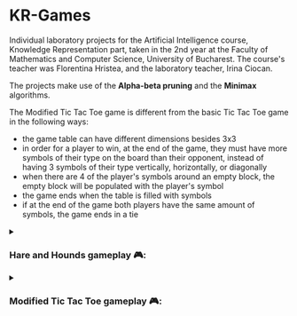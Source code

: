 # KR-Games

Individual laboratory projects for the Artificial Intelligence course, Knowledge Representation part, taken in the 2nd year at the Faculty of Mathematics and Computer Science, University of Bucharest. The course's teacher was Florentina Hristea, and the laboratory teacher, Irina Ciocan.

The projects make use of the **Alpha-beta pruning** and the **Minimax** algorithms.

The Modified Tic Tac Toe game is different from the basic Tic Tac Toe game in the following ways:
- the game table can have different dimensions besides 3x3
- in order for a player to win, at the end of the game, they must have more symbols of their type on the board than their opponent, instead of having 3 symbols of their type vertically, horizontally, or diagonally
- when there are 4 of the player's symbols around an empty block, the empty block will be populated with the player's symbol
- the game ends when the table is filled with symbols
- if at the end of the game both players have the same amount of symbols, the game ends in a tie

<details>
<summary><h3>Hare and Hounds gameplay 🎮:</h3></summary>

![pycharm64_T4ebrUobww](https://github.com/alexsasu/KR-Games/assets/87432371/b1879566-e196-43bd-8f8e-2e44579f4851)
</details>

<details>
<summary><h3>Modified Tic Tac Toe gameplay 🎮:</h3></summary>

![pycharm64_lU4TTotONb](https://github.com/alexsasu/KR-Games/assets/87432371/2d46410d-30a3-44e1-b021-4e72d2a14a96)
</details>
